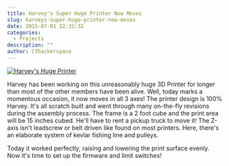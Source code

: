 ```yaml
---
title: Harvey's Super Huge Printer Now Moves
slug: harveys-super-huge-printer-now-moves
date: 2015-07-01 22:32:32
categories:
  - Projects
description: ""
author: CThackerspace
---
```



[![Harvey's Huge Printer](/uploads/2015/07/2015-07-01-17.53.30-1024x768.jpg)](/uploads/2015/07/2015-07-01-17.53.30.jpg)

Harvey has been working on this unreasonably huge 3D Printer for longer than most of the other members have been alive. Well, today marks a momentous occasion, it now moves in all 3 axes! The printer design is 100% Harvey. It's all scratch built and went through many on-the-fly revisions during the assembly process. The frame is a 2 foot cube and the print area will be 15 inches cubed. He'll have to rent a pickup truck to move it! The Z-axis isn't leadscrew or belt driven like found on most printers. Here, there's an elaborate system of kevlar fishing line and pulleys.

Today it worked perfectly, raising and lowering the print surface evenly. Now it's time to set up the firmware and limit switches!
